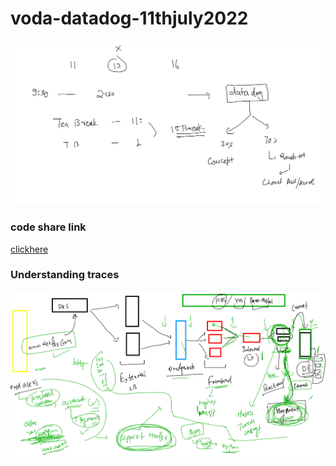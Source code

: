 # voda-datadog-11thjuly2022

<img src="plan.png">

### code share link 

[clickhere](https://codeshare.io/ZJzWbe)

### Understanding traces 

<img src="traces.png">





